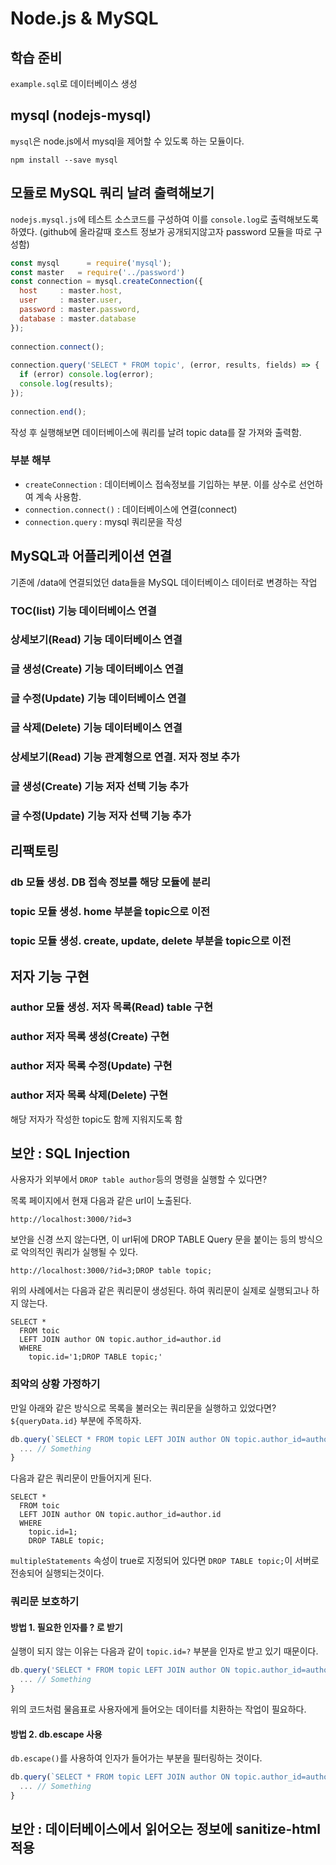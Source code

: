 # Node.js & MySQL

## 학습 준비

`example.sql`로 데이터베이스 생성

## mysql (nodejs-mysql)

`mysql`은 node.js에서 mysql을 제어할 수 있도록 하는 모듈이다.

```
npm install --save mysql
```

## 모듈로 MySQL 쿼리 날려 출력해보기

`nodejs.mysql.js`에 테스트 소스코드를 구성하여 이를 `console.log`로 출력해보도록 하였다.
(github에 올라갈때 호스트 정보가 공개되지않고자 password 모듈을 따로 구성함)


``` javascript
const mysql      = require('mysql');
const master   = require('../password')
const connection = mysql.createConnection({
  host     : master.host,
  user     : master.user,
  password : master.password,
  database : master.database
});
 
connection.connect();
 
connection.query('SELECT * FROM topic', (error, results, fields) => {
  if (error) console.log(error);
  console.log(results);
});
 
connection.end();
```

작성 후 실행해보면 데이터베이스에 쿼리를 날려 topic data를 잘 가져와 출력함.

### 부분 해부

* `createConnection` : 데이터베이스 접속정보를 기입하는 부분. 이를 상수로 선언하여 계속 사용함.
* `connection.connect()` : 데이터베이스에 연결(connect)
* `connection.query` : mysql 쿼리문을 작성

## MySQL과 어플리케이션 연결

기존에 /data에 연결되었던 data들을 MySQL 데이터베이스 데이터로 변경하는 작업

### TOC(list) 기능 데이터베이스 연결

### 상세보기(Read) 기능 데이터베이스 연결

### 글 생성(Create) 기능 데이터베이스 연결

### 글 수정(Update) 기능 데이터베이스 연결

### 글 삭제(Delete) 기능 데이터베이스 연결

### 상세보기(Read) 기능 관계형으로 연결. 저자 정보 추가

### 글 생성(Create) 기능 저자 선택 기능 추가

### 글 수정(Update) 기능 저자 선택 기능 추가

## 리팩토링

### db 모듈 생성. DB 접속 정보를 해당 모듈에 분리

### topic 모듈 생성. home 부분을 topic으로 이전

### topic 모듈 생성. create, update, delete 부분을 topic으로 이전

## 저자 기능 구현

### author 모듈 생성. 저자 목록(Read) table 구현

### author 저자 목록 생성(Create) 구현

### author 저자 목록 수정(Update) 구현

### author 저자 목록 삭제(Delete) 구현

해당 저자가 작성한 topic도 함께 지워지도록 함

## 보안 : SQL Injection

사용자가 외부에서 `DROP table author`등의 명령을 실행할 수 있다면?

목록 페이지에서 현재 다음과 같은 url이 노출된다.

``` url
http://localhost:3000/?id=3
```

보안을 신경 쓰지 않는다면, 이 url뒤에 DROP TABLE Query 문을 붙이는 등의 방식으로 악의적인 쿼리가 실행될 수 있다.

``` url
http://localhost:3000/?id=3;DROP table topic;
```

위의 사례에서는 다음과 같은 쿼리문이 생성된다.
하여 쿼리문이 실제로 실행되고나 하지 않는다.

``` query
SELECT *
  FROM toic
  LEFT JOIN author ON topic.author_id=author.id
  WHERE
    topic.id='1;DROP TABLE topic;'

```

### 최악의 상황 가정하기

만일 아래와 같은 방식으로 목록을 불러오는 쿼리문을 실행하고 있었다면? `${queryData.id}` 부분에 주목하자.

``` javascript
db.query(`SELECT * FROM topic LEFT JOIN author ON topic.author_id=author.id WHERE topic.id=${queryData.id}`, (error2, topic) => {
  ... // Something
}
```

다음과 같은 쿼리문이 만들어지게 된다.

``` query
SELECT *
  FROM toic
  LEFT JOIN author ON topic.author_id=author.id
  WHERE
    topic.id=1;
    DROP TABLE topic;
```

`multipleStatements` 속성이 true로 지정되어 있다면 `DROP TABLE topic;`이 서버로 전송되어 실행되는것이다.

### 쿼리문 보호하기

#### 방법 1. 필요한 인자를 ? 로 받기

실행이 되지 않는 이유는 다음과 같이 `topic.id=?` 부분을 인자로 받고 있기 때문이다. 

``` javascript
db.query('SELECT * FROM topic LEFT JOIN author ON topic.author_id=author.id WHERE topic.id=?', [queryData.id], (error2, topic) => {
  ... // Something
}
```

위의 코드처럼 물음표로 사용자에게 들어오는 데이터를 치환하는 작업이 필요하다.

#### 방법 2. db.escape 사용

`db.escape()`를 사용하여 인자가 들어가는 부분을 필터링하는 것이다.

``` javascript
db.query(`SELECT * FROM topic LEFT JOIN author ON topic.author_id=author.id WHERE topic.id=${db.escape(queryData.id)}`, (error2, topic) => {
  ... // Something
}
```

## 보안 : 데이터베이스에서 읽어오는 정보에 sanitize-html 적용